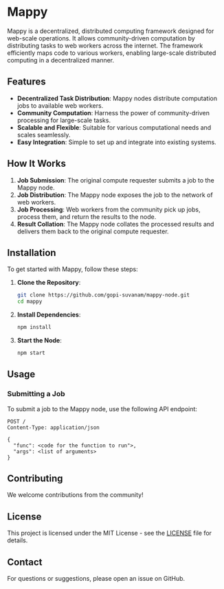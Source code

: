 # Mappy

Mappy is a decentralized, distributed computing framework designed for web-scale operations. It allows community-driven computation by distributing tasks to web workers across the internet. The framework efficiently maps code to various workers, enabling large-scale distributed computing in a decentralized manner.

## Features

- **Decentralized Task Distribution**: Mappy nodes distribute computation jobs to available web workers.
- **Community Computation**: Harness the power of community-driven processing for large-scale tasks.
- **Scalable and Flexible**: Suitable for various computational needs and scales seamlessly.
- **Easy Integration**: Simple to set up and integrate into existing systems.

## How It Works

1. **Job Submission**: The original compute requester submits a job to the Mappy node.
2. **Job Distribution**: The Mappy node exposes the job to the network of web workers.
3. **Job Processing**: Web workers from the community pick up jobs, process them, and return the results to the node.
4. **Result Collation**: The Mappy node collates the processed results and delivers them back to the original compute requester.

## Installation

To get started with Mappy, follow these steps:

1. **Clone the Repository**:
   ```bash
   git clone https://github.com/gopi-suvanam/mappy-node.git
   cd mappy
   ```

2. **Install Dependencies**:
   ```bash
   npm install
   ```

3. **Start the Node**:
   ```bash
   npm start
   ```

## Usage

### Submitting a Job

To submit a job to the Mappy node, use the following API endpoint:

```http
POST /
Content-Type: application/json

{
  "func": <code for the function to run">,
  "args": <list of arguments>
}
```





## Contributing

We welcome contributions from the community! 

## License

This project is licensed under the MIT License - see the [LICENSE](https://github.com/gopi-suvanam/mappy-node/blob/master/LICENSE) file for details.

## Contact

For questions or suggestions, please open an issue on GitHub.

